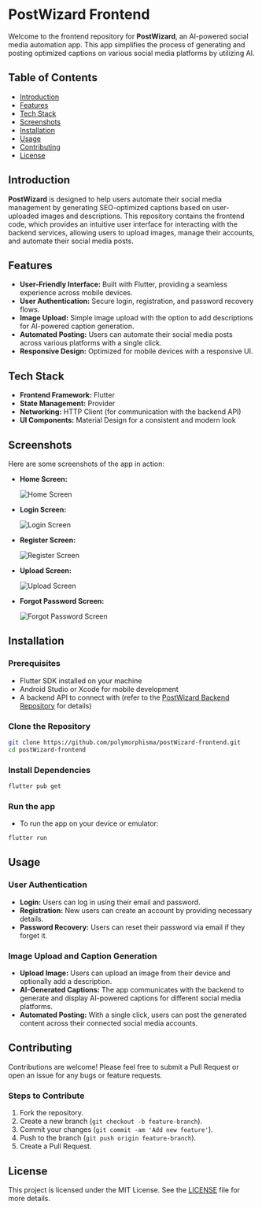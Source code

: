 # PostWizard Frontend

Welcome to the frontend repository for **PostWizard**, an AI-powered social media automation app. This app simplifies the process of generating and posting optimized captions on various social media platforms by utilizing AI. 

## Table of Contents

- [Introduction](#introduction)
- [Features](#features)
- [Tech Stack](#tech-stack)
- [Screenshots](#screenshots)
- [Installation](#installation)
- [Usage](#usage)
- [Contributing](#contributing)
- [License](#license)

## Introduction

**PostWizard** is designed to help users automate their social media management by generating SEO-optimized captions based on user-uploaded images and descriptions. This repository contains the frontend code, which provides an intuitive user interface for interacting with the backend services, allowing users to upload images, manage their accounts, and automate their social media posts.

## Features

- **User-Friendly Interface:** Built with Flutter, providing a seamless experience across mobile devices.
- **User Authentication:** Secure login, registration, and password recovery flows.
- **Image Upload:** Simple image upload with the option to add descriptions for AI-powered caption generation.
- **Automated Posting:** Users can automate their social media posts across various platforms with a single click.
- **Responsive Design:** Optimized for mobile devices with a responsive UI.

## Tech Stack

- **Frontend Framework:** Flutter
- **State Management:** Provider
- **Networking:** HTTP Client (for communication with the backend API)
- **UI Components:** Material Design for a consistent and modern look

## Screenshots

Here are some screenshots of the app in action:

- **Home Screen:**
  
  ![Home Screen](https://path-to-your-image.com/home-screen.png)

- **Login Screen:**
  
  ![Login Screen](https://github.com/polymorphisma/postWizard-frontend/blob/main/images/Screenshot_20240830_080356.png)

- **Register Screen:**
  
  ![Register Screen](https://path-to-your-image.com/register-screen.png)

- **Upload Screen:**
  
  ![Upload Screen](https://path-to-your-image.com/upload-screen.png)

- **Forgot Password Screen:**
  
  ![Forgot Password Screen](https://path-to-your-image.com/forgot-password-screen.png)

## Installation

### Prerequisites

- Flutter SDK installed on your machine
- Android Studio or Xcode for mobile development
- A backend API to connect with (refer to the [PostWizard Backend Repository](https://github.com/polymorphisma/postWizard-backend) for details)

### Clone the Repository

```bash
git clone https://github.com/polymorphisma/postWizard-frontend.git
cd postWizard-frontend
```

### Install Dependencies

```bash
flutter pub get
```

### Run the app

- To run the app on your device or emulator:
```bash
flutter run
```

## Usage

### User Authentication

- **Login:** Users can log in using their email and password. 
- **Registration:** New users can create an account by providing necessary details.
- **Password Recovery:** Users can reset their password via email if they forget it.

### Image Upload and Caption Generation

- **Upload Image:** Users can upload an image from their device and optionally add a description.
- **AI-Generated Captions:** The app communicates with the backend to generate and display AI-powered captions for different social media platforms.
- **Automated Posting:** With a single click, users can post the generated content across their connected social media accounts.

## Contributing

Contributions are welcome! Please feel free to submit a Pull Request or open an issue for any bugs or feature requests.

### Steps to Contribute

1. Fork the repository.
2. Create a new branch (`git checkout -b feature-branch`).
3. Commit your changes (`git commit -am 'Add new feature'`).
4. Push to the branch (`git push origin feature-branch`).
5. Create a Pull Request.

## License

This project is licensed under the MIT License. See the [LICENSE](LICENSE) file for more details.
